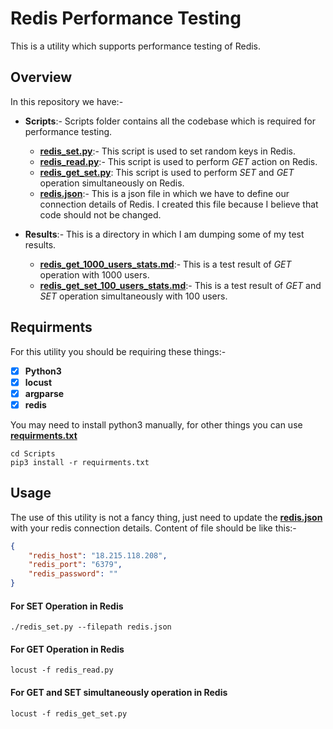 # Redis Performance Testing

This is a utility which supports performance testing of Redis.

## Overview

In this repository we have:-
- **Scripts**:- Scripts folder contains all the codebase which is required for performance testing.
    - **[redis_set.py](./Scripts/redis_set.py)**:- This script is used to set random keys in Redis.
    - **[redis_read.py](./Scripts/redis_read.py)**:- This script is used to perform *GET* action on Redis.
    - **[redis_get_set.py](./Scripts/redis_get_set.py)**: This script is used to perform *SET* and *GET* operation simultaneously on Redis.
    - **[redis.json](./Scripts/redis.json)**:- This is a json file in which we have to define our connection details of Redis. I created this file because I believe that code should not be changed.

- **Results**:- This is a directory in which I am dumping some of my test results.
    - **[redis_get_1000_users_stats.md](./Results/markdownResults/redis_get_1000_users_stats.md)**:- This is a test result of *GET* operation with 1000 users.
    - **[redis_get_set_100_users_stats.md](./Results/markdownResults/redis_get_set_100_users_stats.md)**:- This is a test result of *GET* and *SET* operation simultaneously with 100 users.

## Requirments

For this utility you should be requiring these things:-

- [X] **Python3**
- [X] **locust**
- [X] **argparse**
- [X] **redis**

You may need to install python3 manually, for other things you can use **[requirments.txt](./Scripts/requirments.txt)**

```shell
cd Scripts
pip3 install -r requirments.txt
```

## Usage

The use of this utility is not a fancy thing, just need to update the **[redis.json](./Scripts/redis.json)** with your redis connection details. Content of file should be like this:-

```json
{
    "redis_host": "18.215.118.208",
    "redis_port": "6379",
    "redis_password": ""
}
```

#### For SET Operation in Redis

```shell
./redis_set.py --filepath redis.json
```

#### For GET Operation in Redis

```shell
locust -f redis_read.py
```

#### For GET and SET simultaneously operation in Redis

```shell
locust -f redis_get_set.py
```
